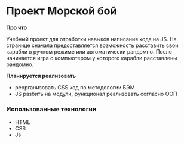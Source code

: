 # Проект Морской бой

**Про что**

Учебный проект для отработки навыков написания кода на JS.
На странице сначала предоставляется возможность расставить свои карабли в ручном режиме или автоматически рандомно.
После начинается игра с компьютером у которого карабли расставлены рандомно.

**Планируется реализовать**
* реорганизовать CSS код по методологии БЭМ
* JS разбить на модули, функционал реализовать согласно ООП

### Использованные технологии
* HTML
* CSS
* Js
